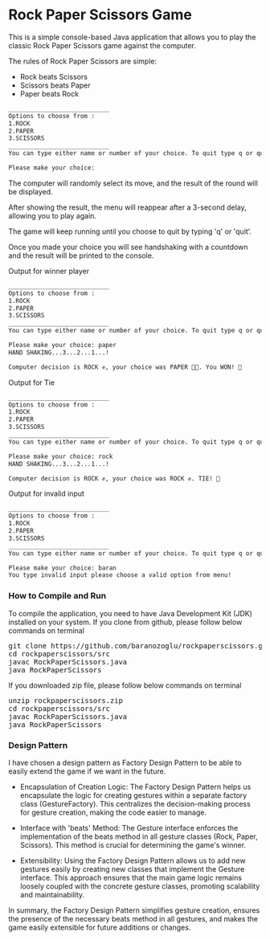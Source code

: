 # Rock Paper Scissors Game

This is a simple console-based Java application that allows you to play the
classic Rock Paper Scissors game against the computer.

The rules of Rock Paper Scissors are simple:

- Rock beats Scissors
- Scissors beats Paper
- Paper beats Rock

```sh
____________________________
Options to choose from :
1.ROCK
2.PAPER
3.SCISSORS
____________________________
You can type either name or number of your choice. To quit type q or quit!

Please make your choice: 
```

The computer will randomly select its move, and the result of the round will be displayed.

After showing the result, the menu will reappear after a 3-second delay, allowing you to play again.

The game will keep running until you choose to quit by typing 'q' or 'quit'.

Once you made your choice you will see handshaking with a countdown and the result will be printed to the console.

Output for winner player

```sh
____________________________
Options to choose from :
1.ROCK
2.PAPER
3.SCISSORS
____________________________
You can type either name or number of your choice. To quit type q or quit!

Please make your choice: paper
HAND SHAKING...3...2...1...!

Computer decision is ROCK ✊, your choice was PAPER ✋🏻. You WON! 🎊 
```

Output for Tie

```sh
____________________________
Options to choose from :
1.ROCK
2.PAPER
3.SCISSORS
____________________________
You can type either name or number of your choice. To quit type q or quit!

Please make your choice: rock
HAND SHAKING...3...2...1...!

Computer decision is ROCK ✊, your choice was ROCK ✊. TIE! 🤝
```

Output for invalid input

```sh
____________________________
Options to choose from :
1.ROCK
2.PAPER
3.SCISSORS
____________________________
You can type either name or number of your choice. To quit type q or quit!

Please make your choice: baran
You type invalid input please choose a valid option from menu!
```

### How to Compile and Run

To compile the application, you need to have Java Development Kit (JDK) installed on your system.
If you clone from github, please follow below commands on terminal
<pre>
git clone https://github.com/baranozoglu/rockpaperscissors.git
cd rockpaperscissors/src
javac RockPaperScissors.java
java RockPaperScissors
</pre>

If you downloaded zip file, please follow below commands on terminal
<pre>
unzip rockpaperscissors.zip 
cd rockpaperscissors/src
javac RockPaperScissors.java
java RockPaperScissors
</pre>

### Design Pattern

I have chosen a design pattern as Factory Design Pattern to be able to easily extend the game if we want in the future.

- Encapsulation of Creation Logic: The Factory Design Pattern helps us encapsulate the logic for creating gestures
  within a separate factory class (GestureFactory). This centralizes the decision-making process for gesture creation,
  making the code easier to manage.

- Interface with 'beats' Method: The Gesture interface enforces the implementation of the beats method in all gesture
  classes (Rock, Paper, Scissors). This method is crucial for determining the game's winner.

- Extensibility: Using the Factory Design Pattern allows us to add new gestures easily by creating new classes that
  implement the Gesture interface. This approach ensures that the main game logic remains loosely coupled with the
  concrete gesture classes, promoting scalability and maintainability.

In summary, the Factory Design Pattern simplifies gesture creation, ensures the presence of the necessary beats method
in all gestures, and makes the game easily extensible for future additions or changes.
